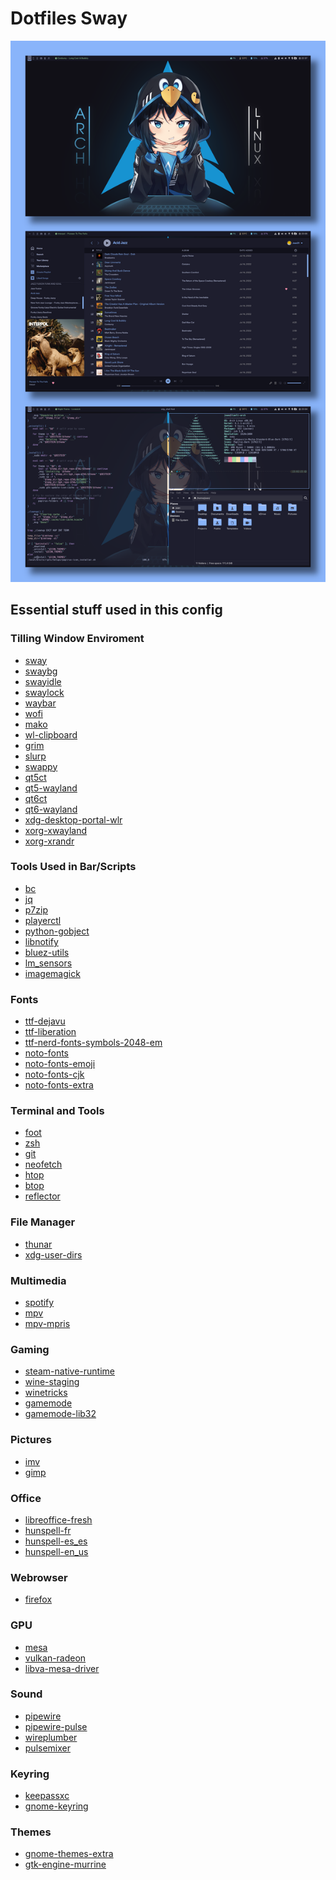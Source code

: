 # Dotfiles Sway

![screenshot](https://raw.githubusercontent.com/joan31/dotfiles-sway/main/assets/dotfiles-sway.png)

## Essential stuff used in this config

### Tilling Window Enviroment

- [sway](https://github.com/swaywm/sway)
- [swaybg](https://github.com/swaywm/swaybg)
- [swayidle](https://github.com/swaywm/swayidle)
- [swaylock](https://github.com/swaywm/swaylock)
- [waybar](https://github.com/Alexays/Waybar)
- [wofi](https://hg.sr.ht/~scoopta/wofi)
- [mako](https://github.com/emersion/mako)
- [wl-clipboard](https://github.com/bugaevc/wl-clipboard)
- [grim](https://sr.ht/~emersion/grim)
- [slurp](https://github.com/emersion/slurp)
- [swappy](https://github.com/jtheoof/swappy)
- [qt5ct](https://archlinux.org/packages/community/x86_64/qt5ct)
- [qt5-wayland](https://archlinux.org/packages/extra/x86_64/qt6-wayland)
- [qt6ct](https://archlinux.org/packages/community/x86_64/qt6ct)
- [qt6-wayland](https://archlinux.org/packages/extra/x86_64/qt6-wayland)
- [xdg-desktop-portal-wlr](https://github.com/emersion/xdg-desktop-portal-wlr)
- [xorg-xwayland]()
- [xorg-xrandr]()

### Tools Used in Bar/Scripts

- [bc]()
- [jq]()
- [p7zip]()
- [playerctl]()
- [python-gobject]()
- [libnotify]()
- [bluez-utils]()
- [lm_sensors]()
- [imagemagick]()

### Fonts

- [ttf-dejavu]()
- [ttf-liberation]()
- [ttf-nerd-fonts-symbols-2048-em]()
- [noto-fonts]()
- [noto-fonts-emoji]()
- [noto-fonts-cjk]()
- [noto-fonts-extra]()

### Terminal and Tools

- [foot](https://codeberg.org/dnkl/foot)
- [zsh]()
- [git]()
- [neofetch]()
- [htop]()
- [btop]()
- [reflector]()

### File Manager

- [thunar](https://archlinux.org/packages/extra/x86_64/thunar)
- [xdg-user-dirs](https://archlinux.org/packages/extra/x86_64/xdg-user-dirs)

### Multimedia

- [spotify](https://snapcraft.io/spotify)
- [mpv]()
- [mpv-mpris]()


### Gaming

- [steam-native-runtime]()
- [wine-staging]()
- [winetricks]()
- [gamemode]()
- [gamemode-lib32]()

### Pictures

- [imv]()
- [gimp]()

### Office

- [libreoffice-fresh]()
- [hunspell-fr]()
- [hunspell-es_es]()
- [hunspell-en_us]()

### Webrowser

- [firefox]()

### GPU

- [mesa]()
- [vulkan-radeon]()
- [libva-mesa-driver]()

### Sound

- [pipewire]()
- [pipewire-pulse]()
- [wireplumber]()
- [pulsemixer]()

### Keyring

- [keepassxc]()
- [gnome-keyring]()

### Themes

- [gnome-themes-extra]()
- [gtk-engine-murrine]()
